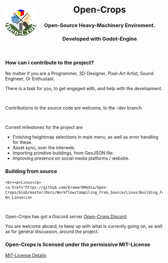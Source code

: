 <header>
    <img align="left" width="100" height="100" src="./Docs/Wiki/Logo/Open-Crops-Flag_Transparent_256.png">
    <h1>Open-Crops</h1>
    <h3>Open-Source Heavy-Machinery Enviroment.</h3>
    <h3>Developed with Godot-Engine</h3>
   </header>
   
   <contributions>
    <h3>How can i contribute to the project?</h3>
    <p>No matter if you are a Programmer, 3D-Designer, Pixel-Art Artist, Sound Engineer, Or Enthusiast.</p>
    <p>There is a task for you, to get engaged with, and help with the development.</p>
    <br><p>Contributions to the source code are welcome, to the -dev branch.</p>
    <br> <p>Current milestones for the project are</p>
     <ul>
      <li>Finishing heightmap selections in main menu, as well as error handling for these. </li>
      <li>Asset sync, over the interweb.</li>
      <li>Importing primitive buildings, from GeoJSON file.</li>
      <li>Improving presence on social media platforms / website.</li>
     </ul> 
    </contributions>
   
   <building>
    <h3>Building from source</h3>
    
    <br><p>Linux</p>
    <a href="https://github.com/EramarkMedia/Open-Crops/blob/master/Docs/Workflow/Compiling_From_Source/Linux/Building_From_Source_Linux.pdf">Building On Linux</a>
   </building>
    
   
   <contact>
    <br><p>Open-Crops has got a Discord server <a href="https://discord.gg/VCgGnSdBQ7">Open-Crops Discord</a></p>
    <p>You are welcome aboard, to keep up with what is currently going on, as well as for general discussion, around the project.</p>
   </contact>
   
   <license>
    <h3>Open-Crops is licensed under the permissive MIT-License</h3>
    <a href="https://opensource.org/licenses/MIT">MIT-License Details</a>
   </license>
